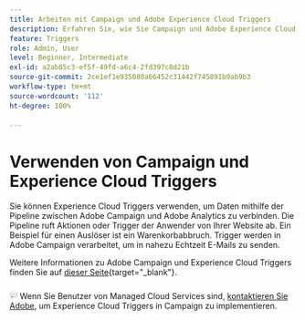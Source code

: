 ```yaml
---
title: Arbeiten mit Campaign und Adobe Experience Cloud Triggers
description: Erfahren Sie, wie Sie Campaign und Adobe Experience Cloud Triggers gemeinsam verwenden können
feature: Triggers
role: Admin, User
level: Beginner, Intermediate
exl-id: a2ab85c3-ef5f-49fd-a6c4-2fd397c8d21b
source-git-commit: 2ce1ef1e935080a66452c31442f745891b9ab9b3
workflow-type: tm+mt
source-wordcount: '112'
ht-degree: 100%

---
```


# Verwenden von Campaign und Experience Cloud Triggers

Sie können Experience Cloud Triggers verwenden, um Daten mithilfe der Pipeline zwischen Adobe Campaign und Adobe Analytics zu verbinden. Die Pipeline ruft Aktionen oder Trigger der Anwender von Ihrer Website ab. Ein Beispiel für einen Auslöser ist ein Warenkorbabbruch. Trigger werden in Adobe Campaign verarbeitet, um in nahezu Echtzeit E-Mails zu senden.

Weitere Informationen zu Adobe Campaign und Experience Cloud Triggers finden Sie auf [dieser Seite](https://experienceleague.adobe.com/docs/campaign-classic/using/integrating-with-adobe-experience-cloud/experience-triggers/about-triggers.html?lang=de){target=&quot;_blank&quot;}.

![](../assets/do-not-localize/speech.png)  Wenn Sie Benutzer von Managed Cloud Services sind, [kontaktieren Sie Adobe](../start/campaign-faq.md#support), um Experience Cloud Triggers in Campaign zu implementieren.
